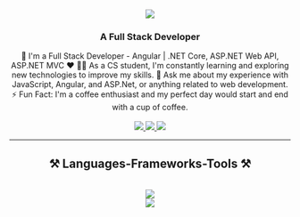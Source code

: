 <h1 align="center">
    <img src="https://readme-typing-svg.herokuapp.com/?font=Righteous&size=35&center=true&vCenter=true&width=500&height=70&duration=4000&lines=Hi+There!+👋;+I'm+Ahmed+Ebrahim!;" />
</h1>

<h3 align="center">A Full Stack Developer</h3>

<div align="center">
  🏢 I'm a Full Stack Developer - Angular | .NET Core, ASP.NET Web API, ASP.NET MVC ♥
👨‍💻 As a CS student, I'm constantly learning and exploring new technologies to improve my skills.
💬 Ask me about my experience with JavaScript, Angular, and ASP.Net, or anything related to web development.
⚡ Fun Fact: I'm a coffee enthusiast and my perfect day would start and end with a cup of coffee.
</div>
<br>
<div align="center"> 
  <a href="ahmmedebrahiim@gmail.com">
    <img src="https://img.shields.io/badge/Gmail-333333?style=for-the-badge&logo=gmail&logoColor=red" />
  </a>
  <a href="https://www.linkedin.com/in/ahmed-ebrahiim-5652812a4/" target="_blank">
    <img src="https://img.shields.io/badge/LinkedIn-0077B5?style=for-the-badge&logo=linkedin&logoColor=white" target="_blank" />
  </a>
  <a href="https://github.com/ahmaadEbrahim" target="_blank">
     <img src="https://img.shields.io/badge/Portfolio-FF5722?style=for-the-badge&logo=todoist&logoColor=white" target="_blank" /> <!-- sqlite, safari, google-chrome are other good icon options -->
  </a>
</div>
<hr>
<h2 align="center">⚒️ Languages-Frameworks-Tools ⚒️</h2>
<br/>
<div align="center">
    <img src="https://skillicons.dev/icons?i=vscode,html,css,bootstrap,tailwind,js,jquery,typescript,angular,sass" /><br>
    <img src="https://skillicons.dev/icons?i=visualstudio,cs,dotnet,cpp,postman,git,github,notion,npm,stackoverflow" />
</div>

<br/>
